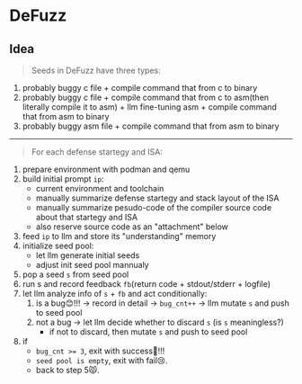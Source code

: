 # DeFuzz

## Idea

> Seeds in DeFuzz have three types:

1. probably buggy c file + compile command that from c to binary
2. probably buggy c file + compile command that from c to asm(then literally compile it to asm) + llm fine-tuning asm + compile command that from asm to binary
3. probably buggy asm file + compile command that from asm to binary

---

> For each defense startegy and ISA:

1. prepare environment with podman and qemu
2. build initial prompt `ip`:
    - current environment and toolchain
    - manually summarize defense startegy and stack layout of the ISA
    - manually summarize pesudo-code of the compiler source code about that startegy and ISA
    - also reserve source code as an "attachment" below
3. feed `ip` to llm and store its "understanding" memory
4. initialize seed pool:
    - let llm generate initial seeds
    - adjust init seed pool mannualy
5. pop a seed `s` from seed pool
6. run s and record feedback `fb`(return code + stdout/stderr + logfile)
7. let llm analyze info of `s` + `fb` and act conditionally:
    <!-- TODO: May change to Multi-armed bandit later -->
    1. is a bug😊!!! -> record in detail -> `bug_cnt++` -> llm mutate `s` and push to seed pool
    2. not a bug -> let llm decide whether to discard `s` (is `s` meaningless?)
        - if not to discard, then mutate `s` and push to seed pool
8. if
    - `bug_cnt >= 3`, exit with success🤗!!!
    - `seed pool is empty`, exit with fail😢.
    - back to step 5😾.
